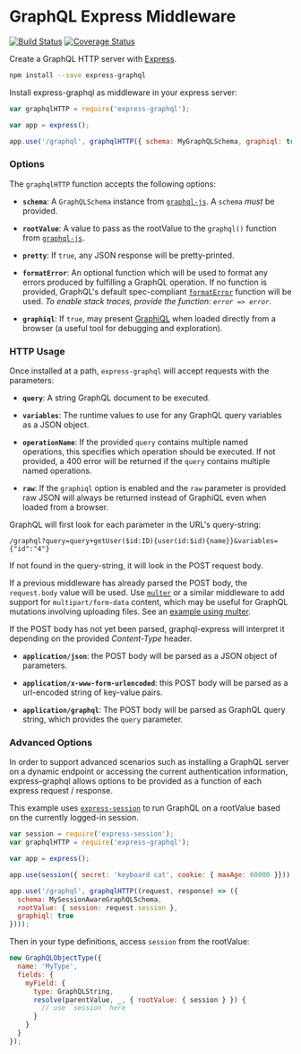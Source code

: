 GraphQL Express Middleware
==========================

[![Build Status](https://travis-ci.org/graphql/express-graphql.svg)](https://travis-ci.org/graphql/express-graphql)
[![Coverage Status](https://coveralls.io/repos/graphql/express-graphql/badge.svg?branch=master&service=github)](https://coveralls.io/github/graphql/express-graphql?branch=master)

Create a GraphQL HTTP server with [Express](http://expressjs.com).

```sh
npm install --save express-graphql
```

Install express-graphql as middleware in your express server:

```js
var graphqlHTTP = require('express-graphql');

var app = express();

app.use('/graphql', graphqlHTTP({ schema: MyGraphQLSchema, graphiql: true }));
```


### Options

The `graphqlHTTP` function accepts the following options:

  * **`schema`**: A `GraphQLSchema` instance from [`graphql-js`][].
    A `schema` *must* be provided.

  * **`rootValue`**: A value to pass as the rootValue to the `graphql()`
    function from [`graphql-js`][].

  * **`pretty`**: If `true`, any JSON response will be pretty-printed.

  * **`formatError`**: An optional function which will be used to format any
    errors produced by fulfilling a GraphQL operation. If no function is
    provided, GraphQL's default spec-compliant [`formatError`][] function will
    be used. *To enable stack traces, provide the function: `error => error`.*

  * **`graphiql`**: If `true`, may present [GraphiQL][] when loaded directly
    from a browser (a useful tool for debugging and exploration).


### HTTP Usage

Once installed at a path, `express-graphql` will accept requests with
the parameters:

  * **`query`**: A string GraphQL document to be executed.

  * **`variables`**: The runtime values to use for any GraphQL query variables
    as a JSON object.

  * **`operationName`**: If the provided `query` contains multiple named
    operations, this specifies which operation should be executed. If not
    provided, a 400 error will be returned if the `query` contains multiple
    named operations.

  * **`raw`**: If the `graphiql` option is enabled and the `raw` parameter is
    provided raw JSON will always be returned instead of GraphiQL even when
    loaded from a browser.

GraphQL will first look for each parameter in the URL's query-string:

```
/graphql?query=query+getUser($id:ID){user(id:$id){name}}&variables={"id":"4"}
```

If not found in the query-string, it will look in the POST request body.

If a previous middleware has already parsed the POST body, the `request.body`
value will be used. Use [`multer`][] or a similar middleware to add support
for `multipart/form-data` content, which may be useful for GraphQL mutations
involving uploading files. See an [example using multer](https://github.com/graphql/express-graphql/blob/master/src/__tests__/http-test.js#L603).

If the POST body has not yet been parsed, graphql-express will interpret it
depending on the provided *Content-Type* header.

  * **`application/json`**: the POST body will be parsed as a JSON
    object of parameters.

  * **`application/x-www-form-urlencoded`**: this POST body will be
    parsed as a url-encoded string of key-value pairs.

  * **`application/graphql`**: The POST body will be parsed as GraphQL
    query string, which provides the `query` parameter.


### Advanced Options

In order to support advanced scenarios such as installing a GraphQL server on a
dynamic endpoint or accessing the current authentication information,
express-graphql allows options to be provided as a function of each
express request / response.

This example uses [`express-session`][] to run GraphQL on a rootValue based on
the currently logged-in session.

```js
var session = require('express-session');
var graphqlHTTP = require('express-graphql');

var app = express();

app.use(session({ secret: 'keyboard cat', cookie: { maxAge: 60000 }}));

app.use('/graphql', graphqlHTTP((request, response) => ({
  schema: MySessionAwareGraphQLSchema,
  rootValue: { session: request.session },
  graphiql: true
})));
```

Then in your type definitions, access `session` from the rootValue:

```js
new GraphQLObjectType({
  name: 'MyType',
  fields: {
    myField: {
      type: GraphQLString,
      resolve(parentValue, _, { rootValue: { session } }) {
        // use `session` here
      }
    }
  }
});
```

[`graphql-js`]: https://github.com/graphql/graphql-js
[`formatError`]: https://github.com/graphql/graphql-js/blob/master/src/error/formatError.js
[GraphiQL]: https://github.com/graphql/graphiql
[`multer`]: https://github.com/expressjs/multer
[`express-session`]: https://github.com/expressjs/session
